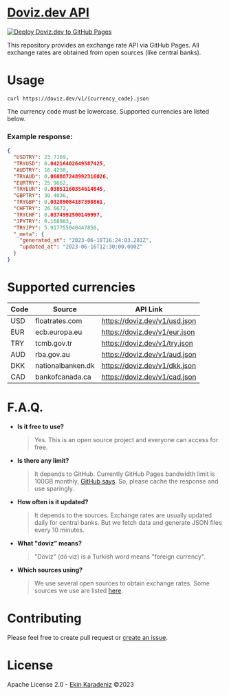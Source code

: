 # [Doviz.dev API](https://github.com/iamdual/doviz.dev)

[![Deploy Doviz.dev to GitHub Pages](https://github.com/iamdual/doviz.dev/actions/workflows/doviz.dev.yml/badge.svg)](https://github.com/iamdual/doviz.dev/actions/workflows/doviz.dev.yml)

This repository provides an exchange rate API via GitHub Pages. All exchange rates are obtained from open sources (like central banks).

# Usage

```
curl https://doviz.dev/v1/{currency_code}.json
```

The currency code must be lowercase. Supported currencies are listed below.

### Example response:

```json
{
  "USDTRY": 23.7169,
  "TRYUSD": 0.04216402649587425,
  "AUDTRY": 16.4238,
  "TRYAUD": 0.060887248992316026,
  "EURTRY": 25.9662,
  "TRYEUR": 0.03851160354614845,
  "GBPTRY": 30.4036,
  "TRYGBP": 0.03289084187398861,
  "CHFTRY": 26.6672,
  "TRYCHF": 0.0374992500149997,
  "JPYTRY": 0.168983,
  "TRYJPY": 5.917755040447856,
  "_meta": {
    "generated_at": "2023-06-18T16:24:03.281Z",
    "updated_at": "2023-06-16T12:30:00.000Z"
  }
}
```

# Supported currencies

| Code | Source            | API Link                      |
|------|-------------------|-------------------------------|
| USD  | floatrates.com    | https://doviz.dev/v1/usd.json |
| EUR  | ecb.europa.eu     | https://doviz.dev/v1/eur.json |
| TRY  | tcmb.gov.tr       | https://doviz.dev/v1/try.json |
| AUD  | rba.gov.au        | https://doviz.dev/v1/aud.json |
| DKK  | nationalbanken.dk | https://doviz.dev/v1/dkk.json |
| CAD  | bankofcanada.ca   | https://doviz.dev/v1/cad.json |

# F.A.Q.

- **Is it free to use?**

  > Yes. This is an open source project and everyone can access for free.

- **Is there any limit?**

  > It depends to GitHub. Currently GitHub Pages bandwidth limit is 100GB monthly, [GitHub says](https://docs.github.com/en/pages/getting-started-with-github-pages/about-github-pages). So, please cache the response and use sparingly.

- **How often is it updated?**

  > It depends to the sources. Exchange rates are usually updated daily for central banks. But we fetch data and generate JSON files every 10 minutes.

- **What "doviz" means?**

  > "Döviz" (dö·viz) is a Turkish word means "foreign currency".

- **Which sources using?**
  > We use several open sources to obtain exchange rates. Some sources we use are listed [here](https://github.com/iamdual/doviz.dev/blob/master/SOURCES.md).

# Contributing

Please feel free to create pull request or [create an issue](https://github.com/iamdual/doviz.dev/issues).

# License

Apache License 2.0 - [Ekin Karadeniz](https://github.com/iamdual) ©2023
